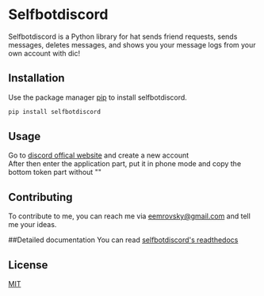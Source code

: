 # Selfbotdiscord

Selfbotdiscord is a Python library for hat sends friend requests, sends messages, deletes messages, and shows you your message logs from your own account with dic!

## Installation

Use the package manager [pip](https://pip.pypa.io/en/stable/) to install selfbotdiscord.

```bash
pip install selfbotdiscord
```

## Usage
Go to [discord offical website](https://discord.com/register) and create a new account                 
                             After then enter the application part, put it in phone mode and copy the bottom token part without ""
## Contributing
To contribute to me, you can reach me via eemrovsky@gmail.com and tell me your ideas.

##Detailed documentation
You can read [selfbotdiscord's readthedocs](https://selfbotdiscord.readthedocs.io/en/latest/usage/usage.html)

## License
[MIT](https://choosealicense.com/licenses/mit/)